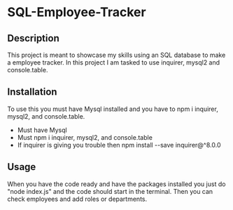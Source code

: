 # SQL-Employee-Tracker

## Description 
This project is meant to showcase my skills using an SQL database to make a employee tracker. In this project I am tasked to use inquirer, mysql2 and console.table.

## Installation
To use this you must have Mysql installed and you have to npm i inquirer, mysql2, and console.table.
* Must have Mysql
* Must npm i inquirer, mysql2, and console.table
* If inquirer is giving you trouble then npm install --save inquirer@^8.0.0

## Usage 
When you have the code ready and have the packages installed you just do "node index.js" and the code should start in the terminal. Then you can check employees and add roles or departments.

